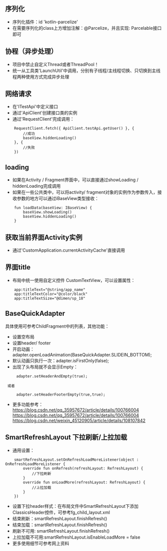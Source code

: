 
## 序列化
- 序列化插件：id 'kotlin-parcelize'
- 在需要序列化的class上方增加注解：@Parcelize，并且实现: Parcelable接口即可


## 协程（异步处理）
- 项目中禁止自定义Thread或者ThreadPool！
- 统一从工具类'LaunchUtil'中调用，分别有子线程/主线程切换、只切换到主线程两种使用方式完成异步处理


## 网络请求
- 在'ITestApi'中定义接口
- 通过'ApiClient'创建接口类的实例
- 通过'RequestClient'完成调用：
```
    RequestClient.fetch({ ApiClient.testApi.getUser() }, {
        //成功
        baseView.hiddenLoading()
    }, {
        //失败
    })
```

## loading
- 如果在Activity / Fragment界面中，可以直接通过showLoading / hiddenLoading完成调用
- 如果在一些公共类中，可以将activity/ fragment对象的实例作为参数传入，接收参数的地方可以通过iBaseView类型接收：
```
    fun loadData(baseView: IBaseView) {
        baseView.showLoading()
        baseView.hiddenLoading()
    }
```

## 获取当前界面Activity实例
- 通过'CustomApplication.currentActivityCache'直接调用


## 界面title
- 布局中统一使用自定义控件 CustomTextView，可以设置属性：
```
    app:titleText="@string/app_name"
    app:titleTextColor="@color/black"
    app:titleTextSize="@dimen/sp_18"
```

## BaseQuickAdapter
具体使用可参考ChildFragment中的列表，其他功能：
- 设置空布局
- 设置header/ footer
- 开启动画：adapter.openLoadAnimation(BaseQuickAdapter.SLIDEIN_BOTTOM);
- 默认动画只执行一次：adapter.isFirstOnly(false);
- 出现了头布局就不会显示Empty：
```
     adapter.setHeaderAndEmpty(true);
```
     或者
```
     adapter.setHeaderFooterEmpty(true,true);
```
- 更多功能参考：https://blog.csdn.net/qq_35957672/article/details/100766004
             https://blog.csdn.net/qq_35957672/article/details/100766004
             https://blog.csdn.net/weixin_45120905/article/details/108107842


## SmartRefreshLayout 下拉刷新/上拉加载
- 通用设置：
```
    smartRefreshLayout.setOnRefreshLoadMoreListener(object : OnRefreshLoadMoreListener {
        override fun onRefresh(refreshLayout: RefreshLayout) {
            //下拉刷新
        }
        override fun onLoadMore(refreshLayout: RefreshLayout) {
            //上拉加载
        }
    })
```
- 设置下拉header样式：在布局文件中SmartRefreshLayout下添加ClassicsHeader控件，可参考fg_child_layout.xml
- 结束刷新：smartRefreshLayout.finishRefresh()
- 结束加载：smartRefreshLayout.finishRefresh()
- 刷新不可用: smartRefreshLayout.finishRefresh()
- 上拉加载不可用:smartRefreshLayout.isEnableLoadMore = false
- 更多使用细节可参考网上资料

